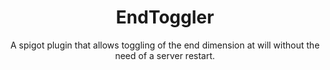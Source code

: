 <div style="text-align: center;">
<h1>EndToggler</h1>
<p>A spigot plugin that allows toggling of the end dimension at will without the need of a server restart.</p>
</div>